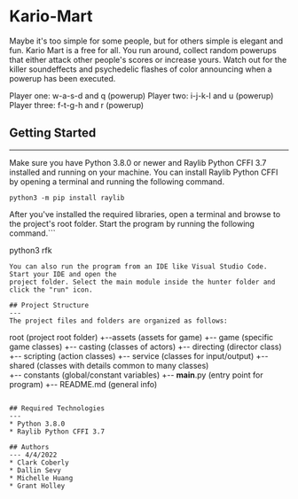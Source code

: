 # Kario-Mart
Maybe it's too simple for some people, but for others simple is elegant and fun. Kario Mart is a free for all.
You run around, collect random powerups that either attack other people's scores or increase yours. Watch out for the
killer soundeffects and psychedelic flashes of color announcing when a powerup has been executed. 

Player one: w-a-s-d and q (powerup)
Player two: i-j-k-l and u (powerup)
Player three: f-t-g-h and r (powerup)

## Getting Started
---
Make sure you have Python 3.8.0 or newer and Raylib Python CFFI 3.7 installed and running on your machine. You can install Raylib Python CFFI by opening a terminal and running the following command.
```
python3 -m pip install raylib
```
After you've installed the required libraries, open a terminal and browse to the project's root folder. Start the program by running the following command.```

python3 rfk 
```
You can also run the program from an IDE like Visual Studio Code. Start your IDE and open the 
project folder. Select the main module inside the hunter folder and click the "run" icon.

## Project Structure
---
The project files and folders are organized as follows:
```
root                    (project root folder)
+--assets               (assets for game)
+-- game                 (specific game classes)
  +-- casting            (classes of actors)
  +-- directing          (director class)
  +-- scripting           (action classes)
  +-- service             (classes for input/output)
  +-- shared              (classes with details common to many classes)         
+-- constants            (global/constant variables)
+-- __main__.py       (entry point for program)
+-- README.md           (general info)
```

## Required Technologies
---
* Python 3.8.0
* Raylib Python CFFI 3.7

## Authors
--- 4/4/2022
* Clark Coberly
* Dallin Sevy
* Michelle Huang
* Grant Holley
